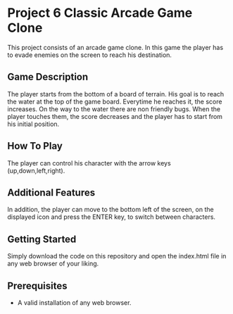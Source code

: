 # Project 6 Classic Arcade Game Clone 


This project consists of an arcade game clone. In this game the player has to evade enemies on the screen to reach his destination.

## Game Description

The player starts from the bottom of a board of terrain. His goal is to reach the water at the top of the game board. Everytime he reaches it, the score increases. On the way to the water there are non friendly bugs. When the player touches them, the score decreases and the player has to start from his initial position.

## How To Play

The player can control his character with the arrow keys (up,down,left,right). 

## Additional Features

In addition, the player can move to the bottom left of the screen, on the displayed icon and press the ENTER key, to switch between characters.

## Getting Started

Simply download the code on this repository and open the index.html file in any web browser of your liking.

## Prerequisites
* A valid installation of any web browser.
